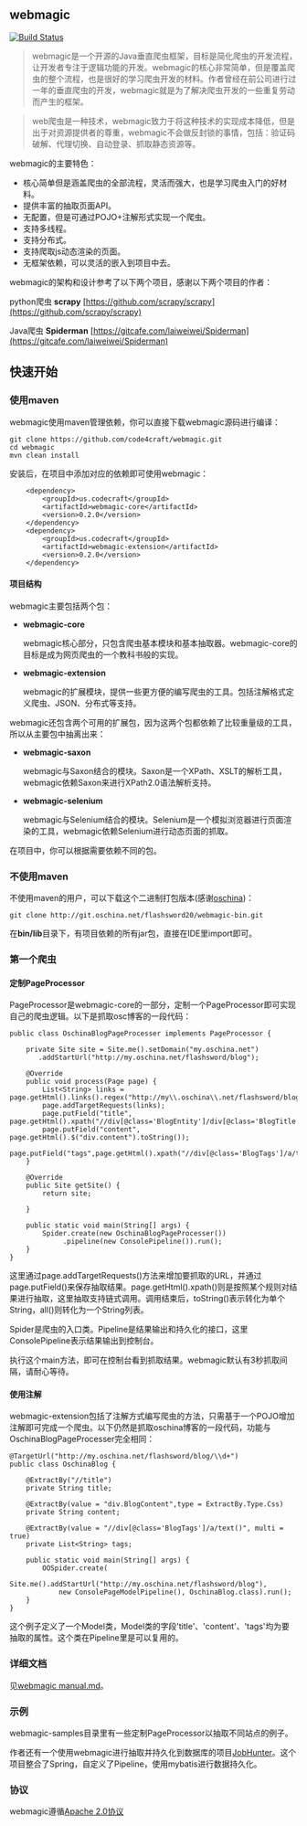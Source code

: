 webmagic
---------
[![Build Status](https://travis-ci.org/code4craft/webmagic.png?branch=master)](https://travis-ci.org/code4craft/webmagic)

>webmagic是一个开源的Java垂直爬虫框架，目标是简化爬虫的开发流程，让开发者专注于逻辑功能的开发。webmagic的核心非常简单，但是覆盖爬虫的整个流程，也是很好的学习爬虫开发的材料。作者曾经在前公司进行过一年的垂直爬虫的开发，webmagic就是为了解决爬虫开发的一些重复劳动而产生的框架。

>web爬虫是一种技术，webmagic致力于将这种技术的实现成本降低，但是出于对资源提供者的尊重，webmagic不会做反封锁的事情，包括：验证码破解、代理切换、自动登录、抓取静态资源等。

webmagic的主要特色：

* 核心简单但是涵盖爬虫的全部流程，灵活而强大，也是学习爬虫入门的好材料。
* 提供丰富的抽取页面API。
* 无配置，但是可通过POJO+注解形式实现一个爬虫。
* 支持多线程。
* 支持分布式。
* 支持爬取js动态渲染的页面。
* 无框架依赖，可以灵活的嵌入到项目中去。

webmagic的架构和设计参考了以下两个项目，感谢以下两个项目的作者：

python爬虫 **scrapy** [https://github.com/scrapy/scrapy](https://github.com/scrapy/scrapy)

Java爬虫 **Spiderman** [https://gitcafe.com/laiweiwei/Spiderman](https://gitcafe.com/laiweiwei/Spiderman)

## 快速开始

### 使用maven

webmagic使用maven管理依赖，你可以直接下载webmagic源码进行编译：

	git clone https://github.com/code4craft/webmagic.git
	cd webmagic
	mvn clean install

安装后，在项目中添加对应的依赖即可使用webmagic：

		<dependency>
            <groupId>us.codecraft</groupId>
            <artifactId>webmagic-core</artifactId>
            <version>0.2.0</version>
        </dependency>
		<dependency>
            <groupId>us.codecraft</groupId>
            <artifactId>webmagic-extension</artifactId>
            <version>0.2.0</version>
        </dependency>

#### 项目结构
	
webmagic主要包括两个包：

* **webmagic-core**
	
	webmagic核心部分，只包含爬虫基本模块和基本抽取器。webmagic-core的目标是成为网页爬虫的一个教科书般的实现。
	
* **webmagic-extension**
	
	webmagic的扩展模块，提供一些更方便的编写爬虫的工具。包括注解格式定义爬虫、JSON、分布式等支持。
	
webmagic还包含两个可用的扩展包，因为这两个包都依赖了比较重量级的工具，所以从主要包中抽离出来：

* **webmagic-saxon**

	webmagic与Saxon结合的模块。Saxon是一个XPath、XSLT的解析工具，webmagic依赖Saxon来进行XPath2.0语法解析支持。

* **webmagic-selenium**

	webmagic与Selenium结合的模块。Selenium是一个模拟浏览器进行页面渲染的工具，webmagic依赖Selenium进行动态页面的抓取。
	
在项目中，你可以根据需要依赖不同的包。

### 不使用maven

不使用maven的用户，可以下载这个二进制打包版本(感谢[oschina](http://www.oschina.net/))：

	git clone http://git.oschina.net/flashsword20/webmagic-bin.git

在**bin/lib**目录下，有项目依赖的所有jar包，直接在IDE里import即可。

### 第一个爬虫

#### 定制PageProcessor

PageProcessor是webmagic-core的一部分，定制一个PageProcessor即可实现自己的爬虫逻辑。以下是抓取osc博客的一段代码：

    public class OschinaBlogPageProcesser implements PageProcessor {

        private Site site = Site.me().setDomain("my.oschina.net")
           .addStartUrl("http://my.oschina.net/flashsword/blog");

        @Override
        public void process(Page page) {
            List<String> links = page.getHtml().links().regex("http://my\\.oschina\\.net/flashsword/blog/\\d+").all();
            page.addTargetRequests(links);
            page.putField("title", page.getHtml().xpath("//div[@class='BlogEntity']/div[@class='BlogTitle']/h1").toString());
            page.putField("content", page.getHtml().$("div.content").toString());
            page.putField("tags",page.getHtml().xpath("//div[@class='BlogTags']/a/text()").all());
        }

        @Override
        public Site getSite() {
            return site;

        }

        public static void main(String[] args) {
            Spider.create(new OschinaBlogPageProcesser())
                 .pipeline(new ConsolePipeline()).run();
        }
    }

这里通过page.addTargetRequests()方法来增加要抓取的URL，并通过page.putField()来保存抽取结果。page.getHtml().xpath()则是按照某个规则对结果进行抽取，这里抽取支持链式调用。调用结束后，toString()表示转化为单个String，all()则转化为一个String列表。

Spider是爬虫的入口类。Pipeline是结果输出和持久化的接口，这里ConsolePipeline表示结果输出到控制台。

执行这个main方法，即可在控制台看到抓取结果。webmagic默认有3秒抓取间隔，请耐心等待。

#### 使用注解

webmagic-extension包括了注解方式编写爬虫的方法，只需基于一个POJO增加注解即可完成一个爬虫。以下仍然是抓取oschina博客的一段代码，功能与OschinaBlogPageProcesser完全相同：

	@TargetUrl("http://my.oschina.net/flashsword/blog/\\d+")
	public class OschinaBlog {

	    @ExtractBy("//title")
	    private String title;

	    @ExtractBy(value = "div.BlogContent",type = ExtractBy.Type.Css)
	    private String content;

	    @ExtractBy(value = "//div[@class='BlogTags']/a/text()", multi = true)
	    private List<String> tags;

	    public static void main(String[] args) {
	        OOSpider.create(
	        	Site.me().addStartUrl("http://my.oschina.net/flashsword/blog"),
				new ConsolePageModelPipeline(), OschinaBlog.class).run();
	    }
	}

这个例子定义了一个Model类，Model类的字段'title'、'content'、'tags'均为要抽取的属性。这个类在Pipeline里是可以复用的。

### 详细文档

见[webmagic manual.md](https://github.com/code4craft/webmagic/blob/master/webmagic%20manual.md)。

### 示例

webmagic-samples目录里有一些定制PageProcessor以抽取不同站点的例子。

作者还有一个使用webmagic进行抽取并持久化到数据库的项目[JobHunter](http://git.oschina.net/flashsword20/jobhunter)。这个项目整合了Spring，自定义了Pipeline，使用mybatis进行数据持久化。

### 协议

webmagic遵循[Apache 2.0协议](http://opensource.org/licenses/Apache-2.0)


